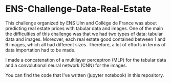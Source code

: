 # ENS-Challenge-Data-Real-Estate
This challenge organized by ENS Ulm and Collège de France was about predicting real estate prices with tabular data and images.
One of the main the difficulties of this challenge was that we had two types of data: tabular data and images. Moreover, each real estate good contained between 1 and 6 images, which all had different sizes. Therefore, a lot of efforts in terms of data importation had to be made. 

I made a concatenation of a multilayer perceptron (MLP) for the tabular data and a convolutional neural network (CNN) for the images. 

You can find the code that I've written (jupyter notebook) in this repository. 
